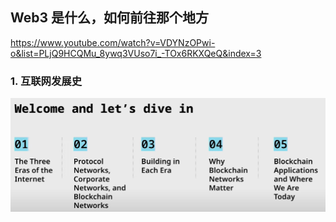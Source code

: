 ## Web3 是什么，如何前往那个地方



https://www.youtube.com/watch?v=VDYNzOPwi-o&list=PLjQ9HCQMu_8ywq3VUso7i_-TOx6RKXQeQ&index=3



### 1. 互联网发展史









![](image/01-01.png)